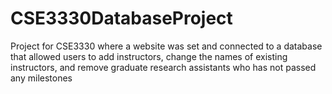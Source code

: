 # CSE3330DatabaseProject
Project for CSE3330 where a website was set and connected to a database that allowed users to add instructors, change the names of existing instructors, and remove graduate research assistants who has not passed any milestones
